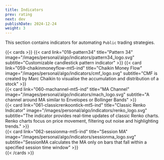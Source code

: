 ```yaml
---
title: Indicators
prev: rating
next: dev
publishDate: 2024-12-24
weight: 3
---
```


This section contains indicators for automating `Public` trading strategies.

{{< cards >}}
    {{< card link="018-pattern34" title="Pattern 34" image="/images/personal/algo/indicators/pattern34_logo.svg" subtitle="Customizable candlestick pattern indicator" >}}
    {{< card link="059-chaikinmoneyflow-mt5-ind" title="Chaikin Money Flow" image="/images/personal/algo/indicators/cmf_logo.svg" subtitle="CMF is created by Marc Chaikin to visualise the accumulation and distribution of a stock" >}}  
    {{< card link="060-machannel-mt5-ind" title="MA Channel" image="/images/personal/algo/indicators/mach_logo.svg" subtitle="A channel around MA similar to Envelopes or Bollinger Bands" >}}    
    {{< card link="061-classicrenkoontick-mt5-ind" title="Classic Renko Indicator" image="/images/personal/algo/indicators/renko_logo.svg" subtitle="The indicator provides real-time updates of classic Renko charts. Renko charts focus on price movement, filtering out noise and highlighting trends." >}}    
    {{< card link="062-sessionma-mt5-ind" title="Session MA" image="/images/personal/algo/indicators/sessionma_logo.svg" subtitle="SessionMA calculates the MA only on bars that fall within a specified session time window" >}}    
{{< /cards >}}